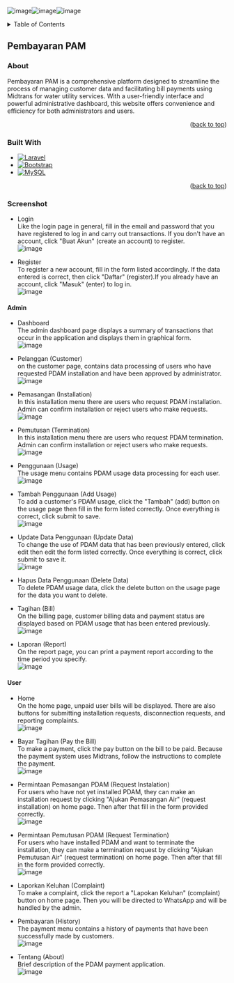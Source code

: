![image](https://github.com/Jundix/pembayaran-pam/assets/56110716/4e99d30a-abac-4364-a591-6f69aada71fb)![image](https://github.com/Jundix/pembayaran-pam/assets/56110716/b3132cd5-8b43-4c3b-a2a0-7614552380bb)![image](https://github.com/Jundix/pembayaran-pam/assets/56110716/ddfbd28e-24e4-446c-b596-3df1e47b4ee2)<!-- Improved compatibility of back to top link: See: https://github.com/othneildrew/Best-README-Template/pull/73 -->
<a name="readme-top"></a>
<!--
*** Thanks for checking out the Best-README-Template. If you have a suggestion
*** that would make this better, please fork the repo and create a pull request
*** or simply open an issue with the tag "enhancement".
*** Don't forget to give the project a star!
*** Thanks again! Now go create something AMAZING! :D
-->


<!-- TABLE OF CONTENTS -->
<details>
  <summary>Table of Contents</summary>
  <ol>
    <li>
      <a href="#pembayaran-pam">Pembayaran PAM</a>
      <ul>
        <li><a href="#about">About</a></li>
        <li><a href="#built-with">Built With</a></li>
        <li><a href="#screenshot">Screenshot</a></li>
      </ul>
    </li>
  </ol>
</details>


## Pembayaran PAM

### About
Pembayaran PAM is a comprehensive platform designed to streamline the process of managing customer data and facilitating bill payments using Midtrans for water utility services. With a user-friendly interface and powerful administrative dashboard, this website offers convenience and efficiency for both administrators and users.

<p align="right">(<a href="#readme-top">back to top</a>)</p>

### Built With

* [![Laravel][Laravel.com]][Laravel-url]
* [![Bootstrap][Bootstrap.com]][Bootstrap-url]
* [![MySQL][MySQL.com]][MySQL-url]
  
<p align="right">(<a href="#readme-top">back to top</a>)</p>

### Screenshot
* Login
  <br>Like the login page in general, fill in the email and password that you have registered to log in and carry out transactions. If you don't have an account, click "Buat Akun" (create an account) to register.<br>
  ![image](https://github.com/Jundix/pembayaran-pam/assets/56110716/6d13a91e-7f2e-4194-ae7b-8108d6595cc5)
  
* Register
  <br>To register a new account, fill in the form listed accordingly. If the data entered is correct, then click "Daftar" (register).If you already have an account, click "Masuk" (enter) to log in.<br>
  ![image](https://github.com/Jundix/pembayaran-pam/assets/56110716/f442ed2d-390b-43a9-82c4-91d50065c05e)

#### Admin
* Dashboard
  <br>The admin dashboard page displays a summary of transactions that occur in the application and displays them in graphical form.<br>
  ![image](https://github.com/Jundix/pembayaran-pam/assets/56110716/26be0906-12bc-4265-8125-6c2ea53303f6)
  
* Pelanggan (Customer)
  <br>on the customer page, contains data processing of users who have requested PDAM installation and have been approved by administrator.<br>
  ![image](https://github.com/Jundix/pembayaran-pam/assets/56110716/1d423626-1d75-4a86-96d6-ce4840830018)

* Pemasangan (Installation)
  <br>In this installation menu there are users who request PDAM installation. Admin can confirm installation or reject users who make requests.<br>
  ![image](https://github.com/Jundix/pembayaran-pam/assets/56110716/38357ad5-2bda-4076-802e-d4987c0b742f)
  
* Pemutusan (Termination)
  <br>In this installation menu there are users who request PDAM termination. Admin can confirm installation or reject users who make requests.<br>
  ![image](https://github.com/Jundix/pembayaran-pam/assets/56110716/9e146c72-2b4c-4b2f-bf28-70e1a35ca309)

* Penggunaan (Usage)
  <br>The usage menu contains PDAM usage data processing for each user.<br>
  ![image](https://github.com/Jundix/pembayaran-pam/assets/56110716/f291acfa-7e9c-449e-8ca6-c0ceca7de08c)

* Tambah Penggunaan (Add Usage)
  <br>To add a customer's PDAM usage, click the "Tambah" (add) button on the usage page then fill in the form listed correctly. Once everything is correct, click submit to save.<br>
  ![image](https://github.com/Jundix/pembayaran-pam/assets/56110716/b0acf1e8-9b36-466a-8633-f9e67329cc1f)

* Update Data Penggunaan (Update Data)
  <br>To change the use of PDAM data that has been previously entered, click edit then edit the form listed correctly. Once everything is correct, click submit to save it.<br>
  ![image](https://github.com/Jundix/pembayaran-pam/assets/56110716/b5375d26-0203-427f-968b-623a90155813)

* Hapus Data Penggunaan (Delete Data)
  <br>To delete PDAM usage data, click the delete button on the usage page for the data you want to delete.<br>

* Tagihan (Bill)
  <br>On the billing page, customer billing data and payment status are displayed based on PDAM usage that has been entered previously.<br>
![image](https://github.com/Jundix/pembayaran-pam/assets/56110716/373b70e1-6943-41f3-b188-0408a4071d57)

* Laporan (Report)
  <br>On the report page, you can print a payment report according to the time period you specify.<br>
  ![image](https://github.com/Jundix/pembayaran-pam/assets/56110716/8bb4e2f5-12c1-4b90-9f6b-64f1a99f0532)

#### User
* Home
  <br>On the home page, unpaid user bills will be displayed. There are also buttons for submitting installation requests, disconnection requests, and reporting complaints.<br>
  ![image](https://github.com/Jundix/pembayaran-pam/assets/56110716/2e318054-d2fd-4523-8ff1-6abe7b27f57e)

* Bayar Tagihan (Pay the Bill)
  <br>To make a payment, click the pay button on the bill to be paid. Because the payment system uses Midtrans, follow the instructions to complete the payment.<br>
  ![image](https://github.com/Jundix/pembayaran-pam/assets/56110716/c6ec579d-8829-4db6-af7f-a76d3e687555)

* Permintaan Pemasangan PDAM (Request Instalation)
  <br>For users who have not yet installed PDAM, they can make an installation request by clicking "Ajukan Pemasangan Air" (request installation) on home page. Then after that fill in the form provided correctly.<br>
  ![image](https://github.com/Jundix/pembayaran-pam/assets/56110716/564b3368-fb78-46b9-ab31-400c8526b2f6)

* Permintaan Pemutusan PDAM (Request Termination)
  <br>For users who have installed PDAM and want to terminate the installation, they can make a termination request by clicking "Ajukan Pemutusan Air" (request termination) on home page. Then after that fill in the form provided correctly.<br>
  ![image](https://github.com/Jundix/pembayaran-pam/assets/56110716/a6f8ffce-70ce-481a-a349-492003833b01)

* Laporkan Keluhan (Complaint)
  <br>To make a complaint, click the report a "Lapokan Keluhan" (complaint) button on home page. Then you will be directed to WhatsApp and will be handled by the admin.<br>

* Pembayaran (History)
  <br>The payment menu contains a history of payments that have been successfully made by customers.<br>
  ![image](https://github.com/Jundix/pembayaran-pam/assets/56110716/4289c137-529b-4615-8faa-5527ca156adf)

* Tentang (About)
  <br>Brief description of the PDAM payment application.<br>
  ![image](https://github.com/Jundix/pembayaran-pam/assets/56110716/4f352ad3-6c98-448b-b6ee-217905b03efd)

  
<!-- MARKDOWN LINKS & IMAGES -->
<!-- https://www.markdownguide.org/basic-syntax/#reference-style-links -->
[contributors-shield]: https://img.shields.io/github/contributors/othneildrew/Best-README-Template.svg?style=for-the-badge
[contributors-url]: https://github.com/othneildrew/Best-README-Template/graphs/contributors
[forks-shield]: https://img.shields.io/github/forks/othneildrew/Best-README-Template.svg?style=for-the-badge
[forks-url]: https://github.com/othneildrew/Best-README-Template/network/members
[stars-shield]: https://img.shields.io/github/stars/othneildrew/Best-README-Template.svg?style=for-the-badge
[stars-url]: https://github.com/othneildrew/Best-README-Template/stargazers
[issues-shield]: https://img.shields.io/github/issues/othneildrew/Best-README-Template.svg?style=for-the-badge
[issues-url]: https://github.com/othneildrew/Best-README-Template/issues
[license-shield]: https://img.shields.io/github/license/othneildrew/Best-README-Template.svg?style=for-the-badge
[license-url]: https://github.com/othneildrew/Best-README-Template/blob/master/LICENSE.txt
[linkedin-shield]: https://img.shields.io/badge/-LinkedIn-black.svg?style=for-the-badge&logo=linkedin&colorB=555
[linkedin-url]: https://linkedin.com/in/othneildrew
[product-screenshot]: images/screenshot.png
[Next.js]: https://img.shields.io/badge/next.js-000000?style=for-the-badge&logo=nextdotjs&logoColor=white
[Next-url]: https://nextjs.org/
[React.js]: https://img.shields.io/badge/React-20232A?style=for-the-badge&logo=react&logoColor=61DAFB
[React-url]: https://reactjs.org/
[Vue.js]: https://img.shields.io/badge/Vue.js-35495E?style=for-the-badge&logo=vuedotjs&logoColor=4FC08D
[Vue-url]: https://vuejs.org/
[Angular.io]: https://img.shields.io/badge/Angular-DD0031?style=for-the-badge&logo=angular&logoColor=white
[Angular-url]: https://angular.io/
[Svelte.dev]: https://img.shields.io/badge/Svelte-4A4A55?style=for-the-badge&logo=svelte&logoColor=FF3E00
[Svelte-url]: https://svelte.dev/
[Laravel.com]: https://img.shields.io/badge/Laravel-FF2D20?style=for-the-badge&logo=laravel&logoColor=white
[Laravel-url]: https://laravel.com
[MySQL.com]: https://img.shields.io/badge/mysql-%2300f.svg?style=for-the-badge&logo=mysql&logoColor=white
[MySQL-url]: https://www.mysql.com/
[codeigniter.com]: https://img.shields.io/badge/CodeIgniter-%23EF4223.svg?style=for-the-badge&logo=codeIgniter&logoColor=white
[codeigniter-url]: https://www.codeigniter.com/
[Bootstrap.com]: https://img.shields.io/badge/Bootstrap-563D7C?style=for-the-badge&logo=bootstrap&logoColor=white
[Bootstrap-url]: https://getbootstrap.com
[JQuery.com]: https://img.shields.io/badge/jQuery-0769AD?style=for-the-badge&logo=jquery&logoColor=white
[JQuery-url]: https://jquery.com
[PHP.com]: https://img.shields.io/badge/php-%23777BB4.svg?style=for-the-badge&logo=php&logoColor=white
[PHP-url]: https://www.php.net/
[Java]: https://img.shields.io/badge/java-%23ED8B00.svg?style=for-the-badge&logo=openjdk&logoColor=white
[Java-url]: https://www.java.com/
[Kotlin]: https://img.shields.io/badge/kotlin-%237F52FF.svg?style=for-the-badge&logo=kotlin&logoColor=white
[Kotlin-url]: https://kotlinlang.org/
[SQLite]: https://img.shields.io/badge/sqlite-%2307405e.svg?style=for-the-badge&logo=sqlite&logoColor=white
[SQLite-url]: https://www.sqlite.org/

